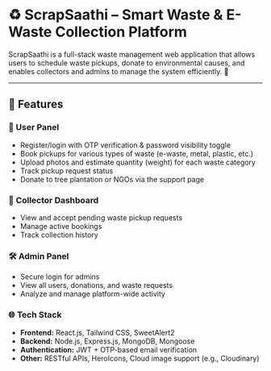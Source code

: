 # ♻️ ScrapSaathi – Smart Waste & E-Waste Collection Platform

ScrapSaathi is a full-stack waste management web application that allows users to schedule waste pickups, donate to environmental causes, and enables collectors and admins to manage the system efficiently. 🌱

---

## 🚀 Features

### 👤 User Panel
- Register/login with OTP verification & password visibility toggle
- Book pickups for various types of waste (e-waste, metal, plastic, etc.)
- Upload photos and estimate quantity (weight) for each waste category
- Track pickup request status
- Donate to tree plantation or NGOs via the support page

### 🚛 Collector Dashboard
- View and accept pending waste pickup requests
- Manage active bookings
- Track collection history

### 🛠️ Admin Panel
- Secure login for admins
- View all users, donations, and waste requests
- Analyze and manage platform-wide activity

### 🌐 Tech Stack
- **Frontend:** React.js, Tailwind CSS, SweetAlert2
- **Backend:** Node.js, Express.js, MongoDB, Mongoose
- **Authentication:** JWT + OTP-based email verification
- **Other:** RESTful APIs, HeroIcons, Cloud image support (e.g., Cloudinary)
